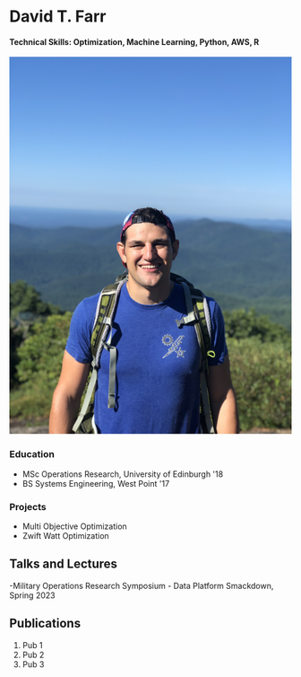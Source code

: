 # David T. Farr

#### Technical Skills: Optimization, Machine Learning, Python, AWS, R

![North Georgia Hiking](/assets/img/IMG_2909.jpg)

### Education
- MSc Operations Research, University of Edinburgh '18
- BS Systems Engineering, West Point '17

### Projects
- Multi Objective Optimization
- Zwift Watt Optimization

## Talks and Lectures
-Military Operations Research Symposium - Data Platform Smackdown, Spring 2023


## Publications
1. Pub 1
2. Pub 2
3. Pub 3
